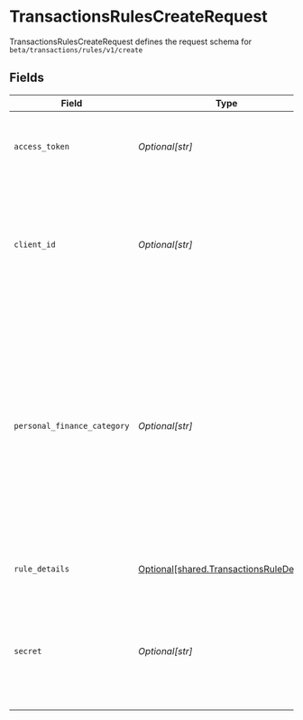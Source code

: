 # TransactionsRulesCreateRequest

TransactionsRulesCreateRequest defines the request schema for `beta/transactions/rules/v1/create`


## Fields

| Field                                                                                                                                                                                                                                                                                                                                         | Type                                                                                                                                                                                                                                                                                                                                          | Required                                                                                                                                                                                                                                                                                                                                      | Description                                                                                                                                                                                                                                                                                                                                   |
| --------------------------------------------------------------------------------------------------------------------------------------------------------------------------------------------------------------------------------------------------------------------------------------------------------------------------------------------- | --------------------------------------------------------------------------------------------------------------------------------------------------------------------------------------------------------------------------------------------------------------------------------------------------------------------------------------------- | --------------------------------------------------------------------------------------------------------------------------------------------------------------------------------------------------------------------------------------------------------------------------------------------------------------------------------------------- | --------------------------------------------------------------------------------------------------------------------------------------------------------------------------------------------------------------------------------------------------------------------------------------------------------------------------------------------- |
| `access_token`                                                                                                                                                                                                                                                                                                                                | *Optional[str]*                                                                                                                                                                                                                                                                                                                               | :heavy_check_mark:                                                                                                                                                                                                                                                                                                                            | The access token associated with the Item data is being requested for.                                                                                                                                                                                                                                                                        |
| `client_id`                                                                                                                                                                                                                                                                                                                                   | *Optional[str]*                                                                                                                                                                                                                                                                                                                               | :heavy_minus_sign:                                                                                                                                                                                                                                                                                                                            | Your Plaid API `client_id`. The `client_id` is required and may be provided either in the `PLAID-CLIENT-ID` header or as part of a request body.                                                                                                                                                                                              |
| `personal_finance_category`                                                                                                                                                                                                                                                                                                                   | *Optional[str]*                                                                                                                                                                                                                                                                                                                               | :heavy_check_mark:                                                                                                                                                                                                                                                                                                                            | Personal finance detailed category.<br/><br/>All implementations are encouraged to use this field instead of `category`, as it provides more meaningful and accurate categorization.<br/><br/>See the [`taxonomy csv file`](https://plaid.com/documents/transactions-personal-finance-category-taxonomy.csv) for a full list of personal finance categories.<br/> |
| `rule_details`                                                                                                                                                                                                                                                                                                                                | [Optional[shared.TransactionsRuleDetails]](undefined/models/shared/transactionsruledetails.md)                                                                                                                                                                                                                                                | :heavy_check_mark:                                                                                                                                                                                                                                                                                                                            | A representation of transactions rule details.                                                                                                                                                                                                                                                                                                |
| `secret`                                                                                                                                                                                                                                                                                                                                      | *Optional[str]*                                                                                                                                                                                                                                                                                                                               | :heavy_minus_sign:                                                                                                                                                                                                                                                                                                                            | Your Plaid API `secret`. The `secret` is required and may be provided either in the `PLAID-SECRET` header or as part of a request body.                                                                                                                                                                                                       |
